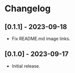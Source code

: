 # Changelog

## [0.1.1] - 2023-09-18

- Fix README.md image links.

## [0.1.0] - 2023-09-17

- Initial release.
